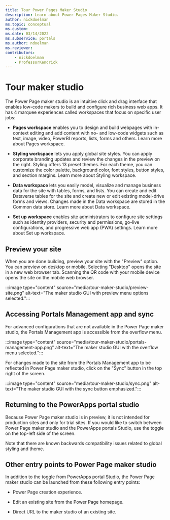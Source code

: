 ```yaml
---
title: Tour Power Pages Maker Studio
description: Learn about Power Pages Maker Studio.
author: nickdoelman
ms.topic: conceptual
ms.custom: 
ms.date: 03/14/2022
ms.subservice: portals
ms.author: ndoelman
ms.reviewer:
contributors:
    - nickdoelman
    - ProfessorKendrick
---
```


# Tour maker studio

The Power Page maker studio is an intuitive click and drag interface that enables low-code makers to build and configure rich business web apps. It has 4 marquee experiences called workspaces that focus on specific user jobs:

- **Pages workspace** enables you to design and build webpages with in-context editing and add content with no- and low-code widgets such as text, image, video, PowerBI reports, lists, forms and others. Learn more about Pages workspace.

- **Styling workspace** lets you apply global site styles. You can apply corporate branding updates and review the changes in the preview on the right. Styling offers 13 preset themes. For each theme, you can customize the color palette, background color, font styles, button styles, and section margins. Learn more about Styling workspace.

- **Data workspace** lets you easily model, visualize and manage business data for the site with tables, forms, and lists. You can create and edit Dataverse tables for the site and create new or edit existing model-drive forms and views. Changes made in the Data workspace are stored in the Common data store. Learn more about Data workspace.

- **Set up workspace** enables site administrators to configure site settings such as identity providers, security and permissions, go-live configurations, and progressive web app (PWA) settings. Learn more about Set up workspace.

## Preview your site

When you are done building, preview your site with the "Preview" option. You can preview on desktop or mobile. Selecting "Desktop" opens the site in a new web browser tab. Scanning the QR code with your mobile device opens the site on the mobile web browser.

:::image type="content" source="media/tour-maker-studio/preview-site.png" alt-text="The maker studio GUI with preview menu options selected.":::

## Accessing Portals Management app and sync

For advanced configurations that are not available in the Power Page maker studio, the Portals Management app is accessible from the overflow menu.

:::image type="content" source="media/tour-maker-studio/portals-management-app.png" alt-text="The maker studio GUI with the overflow menu selected.":::

For changes made to the site from the Portals Management app to be reflected in Power Page maker studio, click on the "Sync" button in the top right of the screen.

:::image type="content" source="media/tour-maker-studio/sync.png" alt-text="The maker studio GUI with the sync button emphasized.":::

## Returning to the PowerApps portal studio

Because Power Page maker studio is in preview, it is not intended for production sites and only for trial sites. If you would like to switch between Power Page maker studio and the PowerApps portals Studio, use the toggle on the top-left side of the screen.

Note that there are known backwards compatibility issues related to global styling and theme. 

## Other entry points to Power Page maker studio

In addition to the toggle from PowerApps portal Studio, the Power Page maker studio can be launched from these following entry points:

- Power Page creation experience.

- Edit an existing site from the Power Page homepage.

- Direct URL to the maker studio of an existing site.